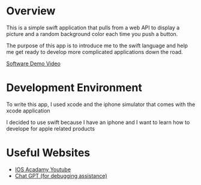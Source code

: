 # Overview

This is a simple swift application that pulls from a web API to display a picture and a random background color each time you push a button.

The purpose of this app is to introduce me to the swift language and help me get ready to develop more complicated applications down the road.



[Software Demo Video](https://youtu.be/6tikhWxmRTc)

# Development Environment

To write this app, I used xcode and the iphone simulator that comes with the xcode application

I decided to use swift because I have an iphone and I want to learn how to develope for apple related products

# Useful Websites

* [IOS Acadamy Youtube](https://www.youtube.com/@iOSAcademy)
* [Chat GPT (for debugging assistance)](https://chatgpt.com/)
